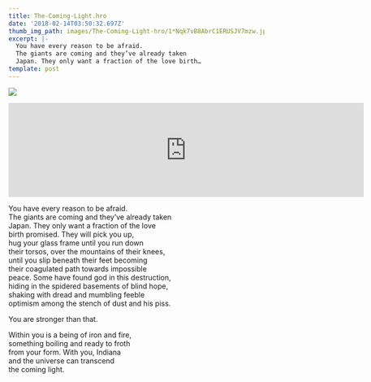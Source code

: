 ```yaml
---
title: The-Coming-Light.hro
date: '2018-02-14T03:50:32.697Z'
thumb_img_path: images/The-Coming-Light-hro/1*Nqk7vB8AbrC1ERUSJV7mzw.jpeg
excerpt: |-
  You have every reason to be afraid. 
  The giants are coming and they’ve already taken 
  Japan. They only want a fraction of the love birth…
template: post
---
```

![](/images/The-Coming-Light-hro/1*Nqk7vB8AbrC1ERUSJV7mzw.jpeg)

<iframe src="https://play.ht/embed/?article_url=https://medium.com/_p/the-coming-light-hro-a44bfc3315f9" width="700" height="185" frameborder="0" scrolling="no"></iframe>

You have every reason to be afraid.   
The giants are coming and they’ve already taken   
Japan. They only want a fraction of the love   
birth promised. They will pick you up,   
hug your glass frame until you run down   
their torsos, over the mountains of their knees,   
until you slip beneath their feet becoming   
their coagulated path towards impossible   
peace. Some have found god in this destruction,   
hiding in the spidered basements of blind hope,   
shaking with dread and mumbling feeble   
optimism among the stench of dust and his piss.

You are stronger than that.

Within you is a being of iron and fire,   
something boiling and ready to froth   
from your form. With you, Indiana   
and the universe can transcend   
the coming light.
